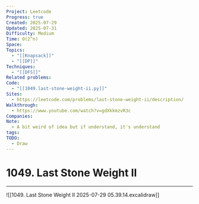 ```yaml
---
Project: Leetcode
Progress: true
Created: 2025-07-29
Updated: 2025-07-31
Difficulty: Medium
Time: O(2^n)
Space: 
Topics:
  - "[[Knapsack]]"
  - "[[DP]]"
Techniques:
  - "[[DFS]]"
Related problems: 
Code:
  - "[[1049.last-stone-weight-ii.py]]"
Sites:
  - https://leetcode.com/problems/last-stone-weight-ii/description/
Walkthrough:
  - https://www.youtube.com/watch?v=gdXkkmzvR3c
Companies: 
Note:
  - A bit weird of idea but if understand, it's understand
tags: 
TODO:
  - Draw
---
```

# 1049. Last Stone Weight II
---
![[1049. Last Stone Weight II 2025-07-29 05.39.14.excalidraw]]